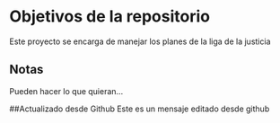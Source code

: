 # Objetivos de la repositorio

Este proyecto se encarga de manejar los planes de la liga de la justicia


## Notas
Pueden hacer lo que quieran...

##Actualizado desde Github
Este es un mensaje editado desde github
